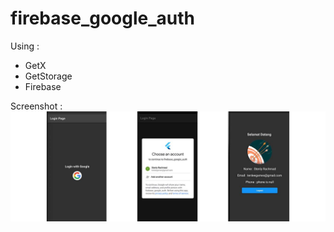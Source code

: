 # firebase_google_auth

Using : 
- GetX
- GetStorage
- Firebase

Screenshot : 
![](https://github.com/10Lee/simple_google_signin/blob/main/ss_google_signin.jpg?raw=true)
